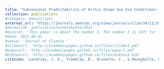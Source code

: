 ```yaml
---
title: "Subseasonal Predictability of Arctic Ocean Sea Ice Conditions: Bering Strait and Ekman-Driven Ocean Heat Transport"
collection: publications
#category: manuscripts
external_url: "https://journals.ametsoc.org/view/journals/clim/34/11/JCLI-D-20-0544.1.xml"
#permalink: publication/Lenetskyetal2021
#excerpt: 'This paper is about the number 1. The number 2 is left for future work.'
#date: 2021-06-01
#venue: 'Journal of Climate '
#slidesurl: 'http://academicpages.github.io/files/slides1.pdf'
#paperurl: 'http://academicpages.github.io/files/paper1.pdf'
#bibtexurl: 'http://academicpages.github.io/files/bibtex1.bib'
citation: 'Lenetsky, J. E., Tremblay, B., Brunette, C., & Meneghello, G. (2021). Sub-seasonal predictability of Arctic Ocean sea ice conditions: Bering Strait and Ekman-driven ocean heat transport. Journal of Climate, 34(11), 4449–4462. DOI: 10.1175/JCLI-D-20-0544.1'
---
```


<!-- The contents above will be part of a list of publications, if the user clicks the link for the publication than the contents of section will be rendered as a full page, allowing you to provide more information about the paper for the reader. When publications are displayed as a single page, the contents of the above "citation" field will automatically be included below this section in a smaller font. -->
